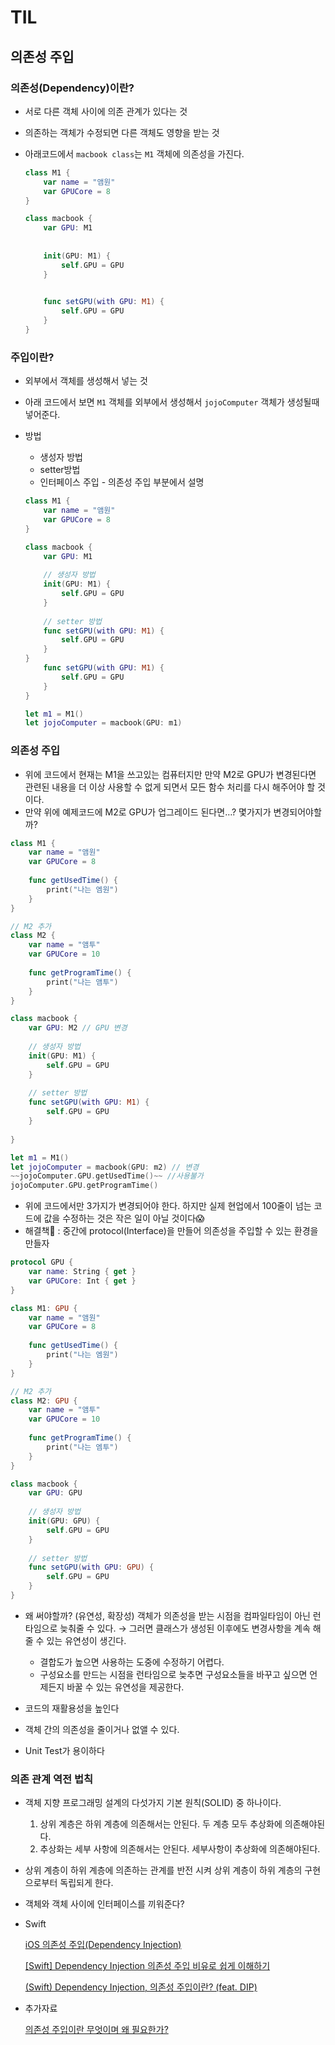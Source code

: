 # TIL

## 의존성 주입

### 의존성(Dependency)이란?

- 서로 다른 객체 사이에 의존 관계가 있다는 것
- 의존하는 객체가 수정되면 다른 객체도 영향을 받는 것
- 아래코드에서 `macbook class`는 `M1` 객체에 의존성을 가진다.
    
    ```swift
    class M1 {
        var name = "앰원"
        var GPUCore = 8   
    }
    
    class macbook {
        var GPU: M1
        
     
        init(GPU: M1) {
            self.GPU = GPU
        }
        
    
        func setGPU(with GPU: M1) {
            self.GPU = GPU
        }
    }
    ```
    

### 주입이란?

- 외부에서 객체를 생성해서 넣는 것
- 아래 코드에서 보면 `M1` 객체를 외부에서 생성해서 `jojoComputer` 객체가 생성될때 넣어준다.
- 방법
    - 생성자 방법
    - setter방법
    - 인터페이스 주입 - 의존성 주입 부분에서 설명
    
    ```swift
    class M1 {
        var name = "앰원"
        var GPUCore = 8   
    }
    
    class macbook {
        var GPU: M1
        
        // 생성자 방법
        init(GPU: M1) {
            self.GPU = GPU
        }
        
        // setter 방법
        func setGPU(with GPU: M1) {
            self.GPU = GPU
        }
    }
        func setGPU(with GPU: M1) {
            self.GPU = GPU
        }
    }
    
    let m1 = M1()
    let jojoComputer = macbook(GPU: m1)
    ```
    

### 의존성 주입

- 위에 코드에서 현재는 M1을 쓰고있는 컴퓨터지만 만약 M2로 GPU가 변경된다면 관련된 내용을 더 이상 사용할 수 없게 되면서 모든 함수 처리를 다시 해주어야 할 것이다.
- 만약 위에 예제코드에 M2로 GPU가 업그레이드 된다면…? 몇가지가 변경되어야할까?

```swift
class M1 {
    var name = "앰원"
    var GPUCore = 8
    
    func getUsedTime() {
        print("나는 엠원")
    }
}

// M2 추가
class M2 {
    var name = "앰투"
    var GPUCore = 10
    
    func getProgramTime() {
        print("나는 앰투")
    }
}

class macbook {
    var GPU: M2 // GPU 변경
    
    // 생성자 방법
    init(GPU: M1) {
        self.GPU = GPU
    }
    
    // setter 방법
    func setGPU(with GPU: M1) {
        self.GPU = GPU
    }
    
}

let m1 = M1()
let jojoComputer = macbook(GPU: m2) // 변경 
~~jojoComputer.GPU.getUsedTime()~~ //사용불가
jojoComputer.GPU.getProgramTime() 
```

- 위에 코드에서만 3가지가 변경되어야 한다. 하지만 실제 현업에서 100줄이 넘는 코드에 값을 수정하는 것은 작은 일이 아닐 것이다😱
- 해결책📗 : 중간에 protocol(Interface)을 만들어 의존성을 주입할 수 있는 환경을 만들자

```swift
protocol GPU {
    var name: String { get }
    var GPUCore: Int { get }
}

class M1: GPU {
    var name = "앰원"
    var GPUCore = 8
    
    func getUsedTime() {
        print("나는 엠원")
    }
}

// M2 추가
class M2: GPU {
    var name = "앰투"
    var GPUCore = 10
    
    func getProgramTime() {
        print("나는 엠투")
    }
}

class macbook {
    var GPU: GPU
    
    // 생성자 방법
    init(GPU: GPU) {
        self.GPU = GPU
    }
    
    // setter 방법
    func setGPU(with GPU: GPU) {
        self.GPU = GPU
    }
}
```

- 왜 써야할까? (유연성, 확장성) 객체가 의존성을 받는 시점을 컴파일타임이 아닌 런타임으로 늦춰줄 수 있다. → 그러면 클래스가 생성된 이후에도 변경사항을 계속 해줄 수 있는 유연성이 생긴다.
    - 결합도가 높으면 사용하는 도중에 수정하기 어렵다.
    - 구성요소를 만드는 시점을 런타임으로 늦추면 구성요소들을 바꾸고 싶으면 언제든지 바꿀 수 있는 유연성을 제공한다.
    
- 코드의 재활용성을 높인다
- 객체 간의 의존성을 줄이거나 없앨 수 있다.
- Unit Test가 용이하다

### 의존 관계 역전 법칙

- 객체 지향 프로그래밍 설계의 다섯가지 기본 원칙(SOLID) 중 하나이다.
    1. 상위 계층은 하위 계층에 의존해서는 안된다. 두 계층 모두 추상화에 의존해야된다.
    2. 추상화는 세부 사항에 의존해서는 안된다. 세부사항이 추상화에 의존해야된다.
- 상위 계층이 하위 계층에 의존하는 관계를 반전 시켜 상위 계층이 하위 계층의 구현으로부터 독립되게 한다.
- 객체와 객체 사이에 인터페이스를 끼워준다?
- Swift
    
    [iOS 의존성 주입(Dependency Injection)](https://junbangg.github.io/swift/dependency-injection/)
    
    [[Swift] Dependency Injection 의존성 주입 비유로 쉽게 이해하기](https://ios-developer-storage.tistory.com/entry/Swift-Dependency-Injection-%EC%9D%98%EC%A1%B4%EC%84%B1-%EC%A3%BC%EC%9E%85-%EB%B9%84%EC%9C%A0%EB%A1%9C-%EC%89%BD%EA%B2%8C-%EC%9D%B4%ED%95%B4%ED%95%98%EA%B8%B0)
    
    [(Swift) Dependency Injection, 의존성 주입이란? (feat. DIP)](https://80000coding.oopy.io/68ee8d89-5d05-449d-87e2-5fba84d604ca)
    
- 추가자료
    
    [의존성 주입이란 무엇이며 왜 필요한가?](https://kotlinworld.com/64#%EC%25A-%BC%EC%25-E%25--%EC%25-D%25B-%EB%25-E%25--%25--%EB%AC%25B-%EC%25--%25--%EC%25-D%25B-%EB%25A-%25B-%25--%EC%25--%25-C%25--%ED%25--%25--%EC%25-A%25--%ED%25--%25A-%EA%25B-%25-C%25-F)